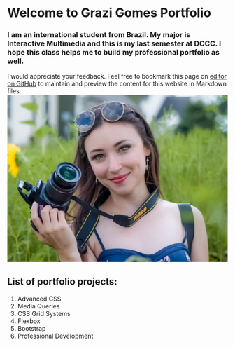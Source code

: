# Welcome to Grazi Gomes Portfolio

### I am an international student from Brazil. My major is Interactive Multimedia and this is my last semester at DCCC. I hope this class helps me to build my professional portfolio as well.
I would appreciate your feedback. Feel free to bookmark this page on [editor on GitHub](https://github.com/grazigomes/grazigomes.github.io/edit/master/index.md) to maintain and preview the content for this website in Markdown files.
![Grazi](profile.JPG)

## List of portfolio projects:

1. Advanced CSS
2. Media Queries
3. CSS Grid Systems
4. Flexbox
5. Bootstrap
6. Professional Development

